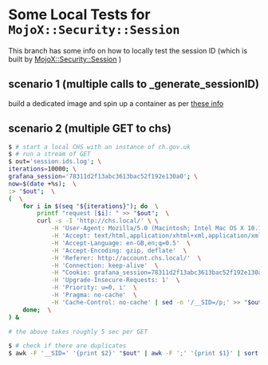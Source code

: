 Some Local Tests for `MojoX::Security::Session`
=========

This branch has some info on how to locally test the session ID (which is built by [MojoX::Security::Session](https://github.com/companieshouse/MojoX-Security-Session/blob/f58539273842a00f8a1c9d2ff3e95ba8faaae0ab/lib/MojoX/Security/Session.pm#L193) )

## scenario 1 (multiple calls to _generate_sessionID)

build a dedicated image and spin up a container as per [these info](https://github.com/companieshouse/ch.gov.uk/blob/cb7a325845ac74ad4f69aa6a08837c4cbfeeea45/Dockerfile.Session.local#L19-L23)

## scenario 2 (multiple GET to chs)

``` bash
$ # start a local CHS with an instance of ch.gov.uk
$ # run a stream of GET
$ out='session.ids.log'; \
iterations=10000; \
grafana_session='78311d2f13abc3613bac52f192e130a0'; \
now=$(date +%s);  \
:> "$out";  \
(  \
    for i in $(seq "${iterations}"); do  \
        printf "request [$i]: " >> "$out";  \
        curl -s -I 'http://chs.local/' \ \
            -H 'User-Agent: Mozilla/5.0 (Macintosh; Intel Mac OS X 10.15; rv:137.0) Gecko/20100101 Firefox/137.0'  \
            -H 'Accept: text/html,application/xhtml+xml,application/xml;q=0.9,*/*;q=0.8'  \
            -H 'Accept-Language: en-GB,en;q=0.5'  \
            -H 'Accept-Encoding: gzip, deflate'  \
            -H 'Referer: http://account.chs.local/'  \
            -H 'Connection: keep-alive'  \
            -H "Cookie: grafana_session=78311d2f13abc3613bac52f192e130a0; grafana_session_expiry=${now};'" \
            -H 'Upgrade-Insecure-Requests: 1'  \
            -H 'Priority: u=0, i'  \
            -H 'Pragma: no-cache'  \
            -H 'Cache-Control: no-cache' | sed -n '/__SID=/p;' >> "$out";  \
    done;  \
) &

# the above takes roughly 5 sec per GET

$ # check if there are duplicates
$ awk -F '__SID=' '{print $2}' "$out" | awk -F ';' '{print $1}' | sort | uniq -d
```
